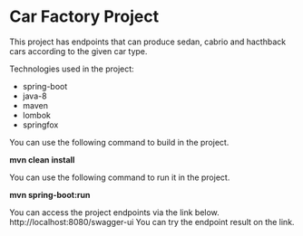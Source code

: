 # Car Factory Project

This project has endpoints that can produce sedan, cabrio and hacthback cars according to the given car type.

Technologies used in the project:

*  spring-boot
*  java-8
*  maven
*  lombok
*  springfox

You can use the following command to build in the project.

**mvn clean install**

You can use the following command to run it in the project.

**mvn spring-boot:run**


You can access the project endpoints via the link below.
http://localhost:8080/swagger-ui
You can try the endpoint result on the link.